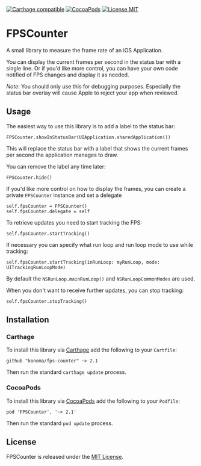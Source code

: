 [![Carthage compatible](https://img.shields.io/badge/Carthage-compatible-4BC51D.svg)](https://github.com/Carthage/Carthage)
[![CocoaPods](https://img.shields.io/cocoapods/v/FPSCounter.svg)](https://cocoapods.org/pods/FPSCounter)
[![License MIT](https://img.shields.io/badge/license-MIT-blue.svg)](https://github.com/konoma/fps-counter/blob/master/LICENSE)

# FPSCounter

A small library to measure the frame rate of an iOS Application.

You can display the current frames per second in the status bar with a single line. Or if
you'd like more control, you can have your own code notified of FPS changes and display it
as needed.

_Note_: You should only use this for debugging purposes. Especially the status bar overlay
will cause Apple to reject your app when reviewed.


## Usage

The easiest way to use this library is to add a label to the status bar:

    FPSCounter.showInStatusBar(UIApplication.sharedApplication())

This will replace the status bar with a label that shows the current frames per second
the application manages to draw.

You can remove the label any time later:

    FPSCounter.hide()

If you'd like more control on how to display the frames, you can create a private
`FPSCounter` instance and set a delegate

    self.fpsCounter = FPSCounter()
    self.fpsCounter.delegate = self

To retrieve updates you need to start tracking the FPS:

    self.fpsCounter.startTracking()

If necessary you can specify what run loop and run loop mode to use while tracking:

    self.fpsCounter.startTracking(inRunLoop: myRunLoop, mode: UITrackingRunLoopMode)

By default the `NSRunLoop.mainRunLoop()` and `NSRunLoopCommonModes` are used.

When you don't want to receive further updates, you can stop tracking:

    self.fpsCounter.stopTracking()


## Installation

### Carthage

To install this library via [Carthage](https://github.com/Carthage/Carthage) add the
following to your `Cartfile`:

    github "konoma/fps-counter" ~> 2.1

Then run the standard `carthage update` process.


### CocoaPods

To install this library via [CocoaPods](https://cocoapods.org) add the following to
your `Podfile`:

    pod 'FPSCounter', '~> 2.1'

Then run the standard `pod update` process.


## License

FPSCounter is released under the [MIT License](https://github.com/konoma/fps-counter/blob/master/LICENSE).
